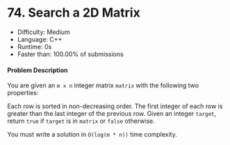 # 74. Search a 2D Matrix
- Difficulty: Medium
- Language: C++
- Runtime: 0s
- Faster than: 100.00% of submissions

#### Problem Description
You are given an `m x n` integer matrix `matrix` with the following two properties:

Each row is sorted in non-decreasing order.
The first integer of each row is greater than the last integer of the previous row.
Given an integer `target`, return `true` if `target` is in `matrix` or `false` otherwise.

You must write a solution in `O(log(m * n))` time complexity.
